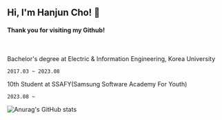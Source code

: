 <h2>Hi, I'm Hanjun Cho! 👋</h2> 

#### Thank you for visiting my Github!

<img align='right'  width="230">

<br>

Bachelor's degree at Electric & Information Engineering, Korea University 
  
`2017.03 ~ 2023.08`

10th Student at SSAFY(Samsung Software Academy For Youth) 
<br>

`2023.08 ~`



![Anurag's GitHub stats](https://github-readme-stats.vercel.app/api?username=joranzan&show_icons=true&theme=dark)

<!--
**joranzan/joranzan** is a ✨ _special_ ✨ repository because its `README.md` (this file) appears on your GitHub profile.



Here are some ideas to get you started:

- 🔭 I’m currently working on ...
- 🌱 I’m currently learning ...
- 👯 I’m looking to collaborate on ...
- 🤔 I’m looking for help with ...
- 💬 Ask me about ...
- 📫 How to reach me: ...
- 😄 Pronouns: ...
- ⚡ Fun fact: ...
-->
